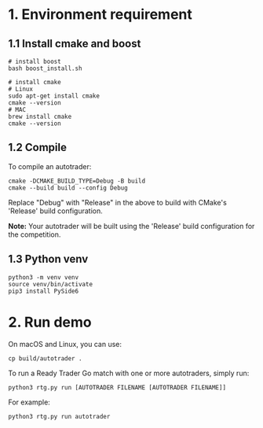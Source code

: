 # 1. Environment requirement
## 1.1 Install cmake and boost
```shell
# install boost
bash boost_install.sh

# install cmake
# Linux
sudo apt-get install cmake
cmake --version
# MAC
brew install cmake
cmake --version
```
## 1.2 Compile
To compile an autotrader:
```shell
cmake -DCMAKE_BUILD_TYPE=Debug -B build
cmake --build build --config Debug
```
Replace "Debug" with "Release" in the above to build with CMake's 'Release' build configuration.

**Note:** Your autotrader will be built using the 'Release' build configuration for the competition.

## 1.3 Python venv
```shell
python3 -m venv venv
source venv/bin/activate
pip3 install PySide6
```

# 2. Run demo
On macOS and Linux, you can use:
```shell
cp build/autotrader .
```

To run a Ready Trader Go match with one or more autotraders, simply run:
```shell
python3 rtg.py run [AUTOTRADER FILENAME [AUTOTRADER FILENAME]]
```

For example:
```shell
python3 rtg.py run autotrader
```
